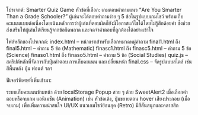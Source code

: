  โปรเจกต์: Smarter Quiz Game
หัวข้อที่เลือก:
เกมตอบคำถามแนว “Are You Smarter Than a Grade Schooler?”
ผู้เล่นจะได้ตอบคำถามง่าย ๆ 5 ข้อในรูปแบบเกมโชว์ พร้อมเก็บคะแนนแบบต่อเนื่องโดยเน้นหลักการว่าผู้เล่นที่ตอบผิดก็ยังมีโอกาสแก้ไขได้โดยไม่รู้สึกด้อยค่า
ซึ่งช่วยส่งเสริมให้ผู้เล่นได้เรียนรู้จากข้อผิดพลาด และจดจำคำตอบที่ถูกต้องได้อย่างเข้าใจ

  ไฟล์หลักของโปรเจกต์:
index.html – หน้าแรกสำหรับเลือกหมวดหมู่คำถาม
final1.html ถึง final5.html – คำถาม 5 ข้อ (Mathematic)
finasc1.html ถึง finasc5.html – คำถาม 5 ข้อ (Science)
finaso1.html ถึง finaso5.html – คำถาม 5 ข้อ (Social Studies)
quiz.js – สคริปต์หลักที่จัดการกับปุ่มคำตอบ การเก็บคะแนน และเปลี่ยนหน้า
final.css – จัดรูปแบบสไตล์ เช่น สีพื้นหลัง ปุ่ม ฟอนต์ ฯลฯ

  ฟีเจอร์พิเศษที่เพิ่มเข้ามา:
  
ระบบเก็บคะแนนข้ามหน้า ด้วย localStorage
Popup สวย ๆ ด้วย SweetAlert2 เมื่อเลือกคำตอบหรือจบเกม
แอนิเมชัน (Animation) เช่น หัวข้อเด้ง, ปุ่มขยายตอน hover
เสียงประกอบ (เมื่อจบเกม) เพื่อเพิ่มความน่าสนใจ
UI/UX แนวเกมโชว์ย้อนยุค (Retro) มีสีสันสนุกและคลาสสิก

